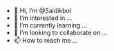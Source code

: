 - 👋 Hi, I’m @Saidikbol
- 👀 I’m interested in ...
- 🌱 I’m currently learning ...
- 💞️ I’m looking to collaborate on ...
- 📫 How to reach me ...

<!---
Saidikbol/Saidikbol is a ✨ special ✨ repository because its `README.md` (this file) appears on your GitHub profile.
You can click the Preview link to take a look at your changes.
--->
